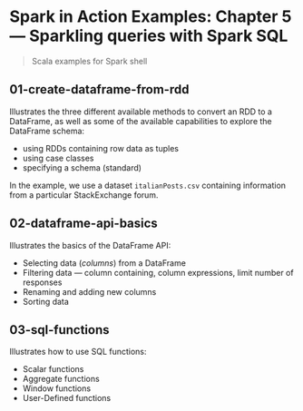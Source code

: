 # Spark in Action Examples: Chapter 5 &mdash; Sparkling queries with Spark SQL
> Scala examples for Spark shell

## 01-create-dataframe-from-rdd
Illustrates the three different available methods to convert an RDD to a DataFrame, as well as some of the available capabilities to explore the DataFrame schema:
+ using RDDs containing row data as tuples
+ using case classes
+ specifying a schema (standard)

In the example, we use a dataset `italianPosts.csv` containing information from a particular StackExchange forum.

## 02-dataframe-api-basics
Illustrates the basics of the DataFrame API:
+ Selecting data (*columns*) from a DataFrame
+ Filtering data &mdash; column containing, column expressions, limit number of responses
+ Renaming and adding new columns
+ Sorting data

## 03-sql-functions
Illustrates how to use SQL functions:
+ Scalar functions
+ Aggregate functions
+ Window functions
+ User-Defined functions
